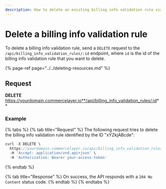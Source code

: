 ```yaml
---
description: How to delete an existing billing info validation rule via API
---
```


# Delete a billing info validation rule

To delete a billing info validation rule, send a `DELETE` request to the `/api/billing_info_validation_rules/:id` endpoint, where `id` is the id of the billing info validation rule that you want to delete.

{% page-ref page="../../deleting-resources.md" %}

## Request

**DELETE** https://yourdomain.commercelayer.io**/api/billing_info_validation_rules/:id**

### Example

{% tabs %}
{% tab title="Request" %}
The following request tries to delete the billing info validation rule identified by the ID "xYZkjABcde":

```javascript
curl -X DELETE \
  https://yourdomain.commercelayer.io/api/billing_info_validation_rules/xYZkjABcde \
  -H 'Accept: application/vnd.api+json' \
  -H 'Authorization: Bearer your-access-token'
```
{% endtab %}

{% tab title="Response" %}
On success, the API responds with a `204 No Content` status code.
{% endtab %}
{% endtabs %}

